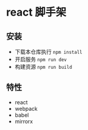 # react 脚手架

## 安装

- 下载本仓库执行 `npm install`
- 开启服务 `npm run dev`
- 构建资源 `npm run build`

## 特性

- react
- webpack
- babel
- mirrorx